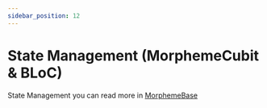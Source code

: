 ```yaml
---
sidebar_position: 12
---
```


# State Management (MorphemeCubit & BLoC)

State Management you can read more in [MorphemeBase](../morpheme_library/morpheme_base)
